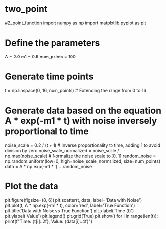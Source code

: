 # two_point
#2_point_function
import numpy as np
import matplotlib.pyplot as plt

# Define the parameters
A = 2.0
m1 = 0.5
num_points = 100

# Generate time points
t = np.linspace(0, 16, num_points)  # Extending the range from 0 to 16

# Generate data based on the equation A * exp(-m1 * t) with noise inversely proportional to time
noise_scale = 0.2 / (t + 1)  # Inverse proportionality to time, adding 1 to avoid division by zero
noise_scale_normalized = noise_scale / np.max(noise_scale)  # Normalize the noise scale to [0, 1]
random_noise = np.random.uniform(low=0, high=noise_scale_normalized, size=num_points)
data = A * np.exp(-m1 * t) + random_noise

# Plot the data
plt.figure(figsize=(8, 6))
plt.scatter(t, data, label='Data with Noise')
plt.plot(t, A * np.exp(-m1 * t), color='red', label='True Function')
plt.title('Data with Noise vs True Function')
plt.xlabel('Time (t)')
plt.ylabel('Value')
plt.legend()
plt.grid(True)
plt.show()
for i in range(len(t)):
    print(f"Time: {t[i]:.2f}, Value: {data[i]:.4f}")
